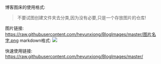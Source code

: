 博客图床的使用格式:

> 不要试图创建文件夹去分类,因为没有必要,只是一个存放图片的仓库!

图片链接:
	https://raw.githubusercontent.com/heyunxiong/BlogImages/master/图片名字.png
markdown格式: 
	![](https://raw.githubusercontent.com/heyunxiong/BlogImages/master/图片名字.png)

快速使用链接: https://raw.githubusercontent.com/heyunxiong/BlogImages/master/